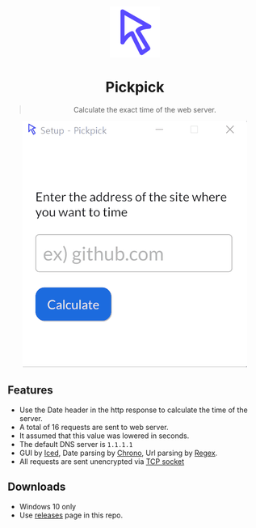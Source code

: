 <div align="center">
<img src="./doc/icon.png">

# Pickpick
> Calculate the exact time of the web server.
<!-- ![](./doc/test-domain.gif) -->

<img src="./doc/test-domain.gif">
</div>

## Features
- Use the Date header in the http response to calculate the time of the server.
- A total of 16 requests are sent to web server.
- It assumed that this value was lowered in seconds.
- The default DNS server is `1.1.1.1`
- GUI by [Iced](https://github.com/iced-rs/iced), Date parsing by [Chrono](https://github.com/chronotope/chrono), Url parsing by [Regex](https://github.com/rust-lang/regex).
- All requests are sent unencrypted via [TCP socket](https://doc.rust-lang.org/std/net/index.html)

## Downloads
- Windows 10 only
- Use [releases](https://github.com/esctabcapslock/pickpick/releases) page in this repo.
